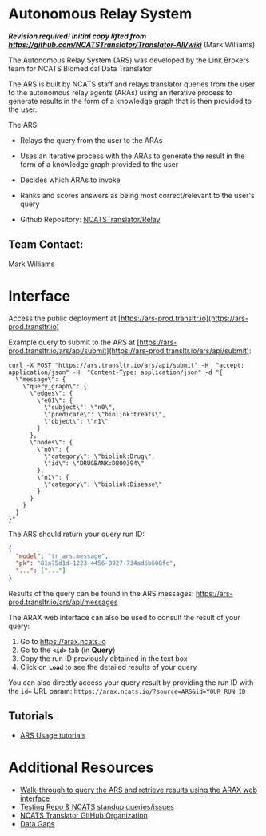 # Autonomous Relay System

_**Revision required! Initial copy lifted from https://github.com/NCATSTranslator/Translator-All/wiki**_ (Mark Williams)

The Autonomous Relay System (ARS) was developed by the Link Brokers team for NCATS Biomedical Data Translator

The ARS is built by NCATS staff and relays translator queries from the user to the autonomous relay agents (ARAs) using an iterative process to generate results in the form of a knowledge graph that is then provided to the user.

The ARS:

* Relays the query from the user to the ARAs
* Uses an iterative process with the ARAs to generate the result in the form of a knowledge graph provided to the user
* Decides which ARAs to invoke
* Ranks and scores answers as being most correct/relevant to the user's query

* Github Repository: [NCATSTranslator/Relay](https://github.com/NCATSTranslator/Relay)

## Team Contact: 

Mark Williams

# Interface

Access the public deployment at [https://ars-prod.transltr.io](https://ars-prod.transltr.io)

Example query to submit to the ARS at [https://ars-prod.transltr.io/ars/api/submit](https://ars-prod.transltr.io/ars/api/submit):

```
curl -X POST "https://ars.transltr.io/ars/api/submit" -H  "accept: application/json" -H  "Content-Type: application/json" -d "{
  \"message\": {
    \"query_graph\": {
      \"edges\": {
        \"e01\": {
          \"subject\": \"n0\",
          \"predicate\": \"biolink:treats\",
          \"object\": \"n1\"
        }
      },
      \"nodes\": {
        \"n0\": {
          \"category\": \"biolink:Drug\",
          \"id\": \"DRUGBANK:DB00394\"
        },
        \"n1\": {
          \"category\": \"biolink:Disease\"
        }
      }
    }
  }
}"
```

The ARS should return your query run ID:

```json
{
  "model": "tr_ars.message",
  "pk": "81a75d1d-1223-4456-8927-734ad6b600fc",
  "...": ["..."]
}
```

Results of the query can be found in the ARS messages: https://ars-prod.transltr.io/ars/api/messages

The ARAX web interface can also be used to consult the result of your query: 

1. Go to https://arax.ncats.io
2. Go to the **`<id>`** tab (in **Query**)
3. Copy the run ID previously obtained in the text box
4. Click on **`Load`** to see the detailed results of your query

You can also directly access your query result by providing the run ID with the `id=` URL param: `https://arax.ncats.io/?source=ARS&id=YOUR_RUN_ID`

## Tutorials

* [ARS Usage tutorials](../guide-for-developers/tutorials/index.md)

# Additional Resources

* [Walk-through to query the ARS and retrieve results using the ARAX web interface](https://docs.google.com/document/d/1_a4gE_lY-2oZTrdFMtaZ_pxqNgd-x_1ZYI7hRGfFjng)
* [Testing Repo & NCATS standup queries/issues](https://github.com/NCATSTranslator/testing)
* [NCATS Translator GitHub Organization](https://github.com/NCATSTranslator)
* [Data Gaps](https://github.com/NCATSTranslator/DataGaps)
